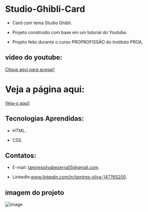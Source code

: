 # Studio-Ghibli-Card

 - Card com tema Studio Ghibli.
   
 - Projeto construído com base em um tutorial do Youtube.

 - Projeto feito durante o curso PROPROFISSÃO do Instituto PROA.
   
## vídeo do youtube:

 [Clique aqui para acesar!](https://www.youtube.com/watch?v=Ws8C1ZwFJ2Q)


 #  Veja a página aqui:
 [Veja-o aqui!](https://studio-ghibli-card.vercel.app/)
   
## Tecnologias Aprendidas:
 - HTML.
   
 - CSS.

## Contatos:
 - E-mail: tamiressilvabezerra05@gmail.com.
   
 - LinkedIn:www.linkedin.com/in/tamires-silva-147765200.

    
    
## imagem do projeto

![image](https://github.com/tamiressil/Studio-Ghibli-Card/assets/163886976/f77e18bd-6777-4029-8657-bcc7e0cad253)




